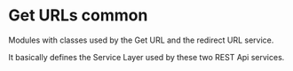 # Get URLs common

Modules with classes used by the Get URL and the redirect URL service.

It basically defines the Service Layer used by these two REST Api services.

